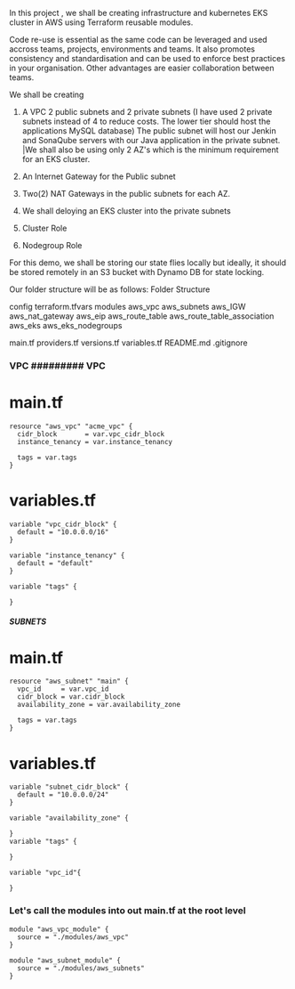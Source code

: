 In this project , we shall be creating infrastructure and kubernetes EKS cluster in AWS using Terraform reusable modules.

Code re-use is essential as the same code can be leveraged and used accross teams, projects, environments and teams. It also promotes consistency and standardisation and can be used to enforce best practices in your organisation. Other advantages are easier collaboration between teams.

We shall be creating 
1. A VPC
2 public subnets and 2 private subnets 
(I have used 2 private subnets instead of 4 to reduce costs. The lower tier should host the applications MySQL database)
The public subnet will host our Jenkin and SonaQube servers with our Java application in the private subnet.
|We shall also be using only 2 AZ's which is the minimum requirement for an EKS cluster.

3. An Internet Gateway for the Public subnet
4.  Two(2) NAT Gateways in the public subnets for each AZ.
5. We shall deloying an EKS cluster into the private subnets 
6. Cluster Role
7. Nodegroup Role

For this demo, we shall be storing our state flies locally but ideally, it should be stored remotely in an S3 bucket with Dynamo DB for state locking.

Our folder structure will be as follows:
Folder Structure

config 
    terraform.tfvars
modules
    aws_vpc
    aws_subnets
    aws_IGW
    aws_nat_gateway
    aws_eip
    aws_route_table
    aws_route_table_association
    aws_eks
    aws_eks_nodegroups

main.tf
providers.tf
versions.tf
variables.tf
README.md
.gitignore

### VPC ######### VPC ######################

# main.tf
```
resource "aws_vpc" "acme_vpc" {
  cidr_block       = var.vpc_cidr_block
  instance_tenancy = var.instance_tenancy

  tags = var.tags
}
```
# variables.tf

```
variable "vpc_cidr_block" {
  default = "10.0.0.0/16"
}

variable "instance_tenancy" {
  default = "default"
}

variable "tags" {
  
}
```


#####  SUBNETS ###########

# main.tf
```
resource "aws_subnet" "main" {
  vpc_id     = var.vpc_id
  cidr_block = var.cidr_block
  availability_zone = var.availability_zone

  tags = var.tags
}

```

# variables.tf
```
variable "subnet_cidr_block" {
  default = "10.0.0.0/24"
}

variable "availability_zone" {
  
}
variable "tags" {
  
}

variable "vpc_id"{

}

```

### Let's call the modules into out main.tf at the root level

```
module "aws_vpc_module" {
  source = "./modules/aws_vpc"
}

module "aws_subnet_module" {
  source = "./modules/aws_subnets"
}

```